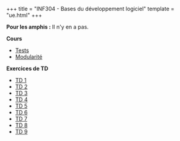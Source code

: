 +++
title = "INF304 - Bases du développement logiciel"
template = "ue.html"
+++

**Pour les amphis :** Il n'y en a pas.

**Cours**

- [Tests](/min-s1/inf304/inf304-tests.pdf)
- [Modularité](/min-s1/inf304/inf304-modularite.pdf)

**Exercices de TD**

- [TD 1](/min-s1/inf304/inf304-td1.pdf)
- [TD 2](/min-s1/inf304/inf304-td2.pdf)
- [TD 3](/min-s1/inf304/inf304-td3.pdf)
- [TD 4](/min-s1/inf304/inf304-td4.pdf)
- [TD 5](/min-s1/inf304/inf304-td5.pdf)
- [TD 6](/min-s1/inf304/inf304-td6.pdf)
- [TD 7](/min-s1/inf304/inf304-td7.pdf)
- [TD 8](/min-s1/inf304/inf304-td8.pdf)
- [TD 9](/min-s1/inf304/inf304-td9.pdf)
